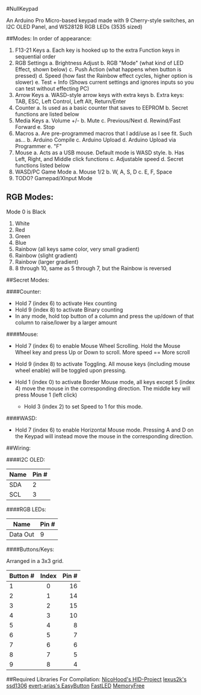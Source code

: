 #NullKeypad

An Arduino Pro Micro-based keypad made with 9 Cherry-style switches, an I2C OLED Panel, and WS2812B RGB LEDs  (3535 sized)

##Modes:
In order of appearance:

1. F13-21 Keys
a. Each key is hooked up to the extra Function keys in sequential order
2. RGB Settings
a. Brightness Adjust
b. RGB "Mode" (what kind of LED Effect, shown below)
c. Push Action (what happens when button is pressed)
d. Speed (how fast the Rainbow effect cycles, higher option is slower)
e. Test + Info (Shows current settings and ignores inputs so you can test without effecting PC)
3. Arrow Keys
a. WASD-style arrow keys with extra keys
b. Extra keys: TAB, ESC, Left Control, Left Alt, Return/Enter
4. Counter
a. Is used as a basic counter that saves to EEPROM
b. Secret functions are listed below
5. Media Keys
a. Volume +/-
b. Mute
c. Previous/Next
d. Rewind/Fast Forward
e. Stop
6. Macros
a. Are pre-programmed macros that I add/use as I see fit. Such as...
b. Arduino Compile
c. Arduino Upload
d. Arduino Upload via Programmer
e. "F"
7. Mouse
a. Acts as a USB mouse. Default mode is WASD style.
b. Has Left, Right, and Middle click functions
c. Adjustable speed
d. Secret functions listed below
8. WASD/PC Game Mode
a. Mouse 1/2
b. W, A, S, D
c. E, F, Space
9. TODO? Gamepad/XInput Mode

## RGB Modes:
Mode 0 is Black
1. White
2. Red
3. Green
4. Blue
5. Rainbow (all keys same color, very small gradient)
6. Rainbow (slight gradient)
7. Rainbow (larger gradient)
8. 8 through 10, same as 5 through 7, but the Rainbow is reversed

##Secret Modes:

####Counter:
- Hold 7 (index 6) to activate Hex counting
- Hold 9 (index 8) to activate Binary counting
- In any mode, hold top button of a column and press the up/down of that column to raise/lower by a larger amount

####Mouse:
- Hold 7 (index 6) to enable Mouse Wheel Scrolling. Hold the Mouse Wheel key and press Up or Down to scroll. More speed == More scroll
- Hold 9 (index 8) to activate Toggling. All mouse keys (including mouse wheel enable) will be toggled upon pressing.

- Hold 1 (index 0) to activate Border Mouse mode, all keys except 5 (index 4) move the mouse in the corresponding direction. The middle key will press Mouse 1 (left click)
    - Hold 3 (index 2) to set Speed to 1 for this mode.

####WASD:
- Hold 7 (index 6) to enable Horizontal Mouse mode. Pressing A and D on the Keypad will instead move the mouse in the corresponding direction.

##Wiring:

####I2C OLED:

| Name | Pin # |
|------|-------|
| SDA  | 2     |
| SCL  | 3     |

####RGB LEDs:

| Name | Pin # |
|------|-------|
| Data Out  | 9     |

####Buttons/Keys:

Arranged in a  3x3 grid.

| Button # | Index | Pin # |
|----------|:-----:|------:|
| 1        | 0     | 16    |
| 2        | 1     | 14    |
| 3        | 2     | 15    |
| 4        | 3     | 10    |
| 5        | 4     | 8     |
| 6        | 5     | 7     |
| 7        | 6     | 6     |
| 8        | 7     | 5     |
| 9        | 8     | 4     |

##Required Libraries For Compilation:
[NicoHood's HID-Project](https://github.com/NicoHood/HID) 
[lexus2k's ssd1306](https://github.com/lexus2k/ssd1306/) 
[evert-arias's EasyButton](https://github.com/evert-arias/EasyButton) 
[FastLED](https://github.com/FastLED/FastLED/) 
[MemoryFree](https://github.com/maniacbug/MemoryFree) 